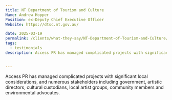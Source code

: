 ```yaml
---
title: NT Department of Tourism and Culture
Name: Andrew Hopper
Position: ex-Deputy Chief Executive Officer
Website: https://dtsc.nt.gov.au/

date: 2025-03-19
permalink: /clients/what-they-say/NT-Department-of-Tourism-and-Culture/
tags:
  - testimonials
description: Access PR has managed complicated projects with significant local considerations, and numerous stakeholders including government, artistic directors, cultural custodians, local artist groups, community members and environmental advocates.


---
```


Access PR has managed complicated projects with significant local considerations, and numerous stakeholders including government, artistic directors, cultural custodians, local artist groups, community members and environmental advocates.
